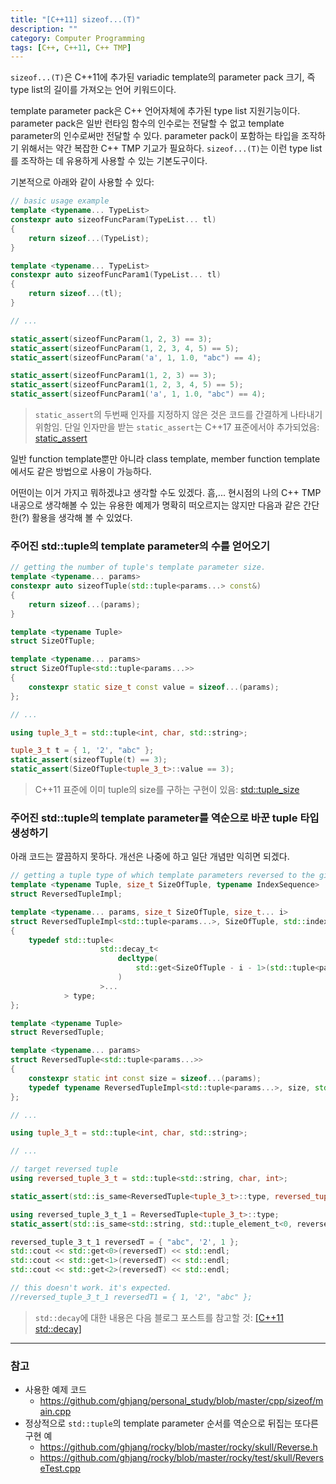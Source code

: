 ```yaml
---
title: "[C++11] sizeof...(T)"
description: ""
category: Computer Programming
tags: [C++, C++11, C++ TMP]
---
```


`sizeof...(T)`은 C++11에 추가된 variadic template의 parameter pack 크기, 즉 type list의 길이를 가져오는 언어 키워드이다.

template parameter pack은 C++ 언어자체에 추가된 type list 지원기능이다. parameter pack은 일반 런타임 함수의 인수로는 전달할 수 없고 template parameter의 인수로써만 전달할 수 있다. parameter pack이 포함하는 타입을 조작하기 위해서는 약간 복잡한 C++ TMP 기교가 필요하다. `sizeof...(T)`는 이런 type list를 조작하는 데 유용하게 사용할 수 있는 기본도구이다.

기본적으로 아래와 같이 사용할 수 있다:

```cpp
// basic usage example
template <typename... TypeList>
constexpr auto sizeofFuncParam(TypeList... tl)
{
    return sizeof...(TypeList);
}

template <typename... TypeList>
constexpr auto sizeofFuncParam1(TypeList... tl)
{
    return sizeof...(tl);
}

// ...

static_assert(sizeofFuncParam(1, 2, 3) == 3);
static_assert(sizeofFuncParam(1, 2, 3, 4, 5) == 5);
static_assert(sizeofFuncParam('a', 1, 1.0, "abc") == 4);

static_assert(sizeofFuncParam1(1, 2, 3) == 3);
static_assert(sizeofFuncParam1(1, 2, 3, 4, 5) == 5);
static_assert(sizeofFuncParam1('a', 1, 1.0, "abc") == 4);
```

> `static_assert`의 두번째 인자를 지정하지 않은 것은 코드를 간결하게 나타내기 위함임. 단일 인자만을 받는 `static_assert`는 C++17 표준에서야 추가되었음: [static_assert](http://en.cppreference.com/w/cpp/language/static_assert)

일반 function template뿐만 아니라 class template, member function template에서도 같은 방법으로 사용이 가능하다.

어떤이는 이거 가지고 뭐하겠냐고 생각할 수도 있겠다. 흠,... 현시점의 나의 C++ TMP 내공으로 생각해볼 수 있는 유용한 예제가 명확히 떠오르지는 않지만 다음과 같은 간단한(?) 활용을 생각해 볼 수 있었다.

### 주어진 std::tuple의 template parameter의 수를 얻어오기

```cpp
// getting the number of tuple's template parameter size.
template <typename... params>
constexpr auto sizeofTuple(std::tuple<params...> const&)
{
    return sizeof...(params);
}

template <typename Tuple>
struct SizeOfTuple;

template <typename... params>
struct SizeOfTuple<std::tuple<params...>>
{
    constexpr static size_t const value = sizeof...(params);
};

// ...

using tuple_3_t = std::tuple<int, char, std::string>;

tuple_3_t t = { 1, '2', "abc" };
static_assert(sizeofTuple(t) == 3);
static_assert(SizeOfTuple<tuple_3_t>::value == 3);
```

> C++11 표준에 이미 tuple의 size를 구하는 구현이 있음: [std::tuple_size](http://en.cppreference.com/w/cpp/utility/tuple/tuple_size)

### 주어진 std::tuple의 template parameter를 역순으로 바꾼 tuple 타입 생성하기
아래 코드는 깔끔하지 못하다. 개선은 나중에 하고 일단 개념만 익히면 되겠다.

```cpp
// getting a tuple type of which template parameters reversed to the given tuple.
template <typename Tuple, size_t SizeOfTuple, typename IndexSequence>
struct ReversedTupleImpl;

template <typename... params, size_t SizeOfTuple, size_t... i>
struct ReversedTupleImpl<std::tuple<params...>, SizeOfTuple, std::index_sequence<i...>>
{
    typedef std::tuple<
                    std::decay_t<
                        decltype(
                            std::get<SizeOfTuple - i - 1>(std::tuple<params...>())
                        )
                    >...
            > type;
};

template <typename Tuple>
struct ReversedTuple;

template <typename... params>
struct ReversedTuple<std::tuple<params...>>
{
    constexpr static int const size = sizeof...(params);
    typedef typename ReversedTupleImpl<std::tuple<params...>, size, std::make_index_sequence<size>>::type type;
};

// ...

using tuple_3_t = std::tuple<int, char, std::string>;

// ...

// target reversed tuple
using reversed_tuple_3_t = std::tuple<std::string, char, int>;

static_assert(std::is_same<ReversedTuple<tuple_3_t>::type, reversed_tuple_3_t>::value, "");

using reversed_tuple_3_t_1 = ReversedTuple<tuple_3_t>::type;
static_assert(std::is_same<std::string, std::tuple_element_t<0, reversed_tuple_3_t_1>>::value, "");

reversed_tuple_3_t_1 reversedT = { "abc", '2', 1 };
std::cout << std::get<0>(reversedT) << std::endl;
std::cout << std::get<1>(reversedT) << std::endl;
std::cout << std::get<2>(reversedT) << std::endl;

// this doesn't work. it's expected.
//reversed_tuple_3_t_1 reversedT1 = { 1, '2', "abc" };
```

> `std::decay`에 대한 내용은 다음 블로그 포스트를 참고할 것: [[C++11 std::decay]](https://ghjang.github.io/computer%20programming/2015/10/19/cpp11-decay.html)

---

### 참고

+ 사용한 예제 코드
    - <https://github.com/ghjang/personal_study/blob/master/cpp/sizeof/main.cpp>
+ 정상적으로 `std::tuple`의 template parameter 순서를 역순으로 뒤집는 또다른 구현 예
    - <https://github.com/ghjang/rocky/blob/master/rocky/skull/Reverse.h>
    - <https://github.com/ghjang/rocky/blob/master/rocky/test/skull/ReverseTest.cpp>
